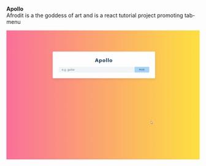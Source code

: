 <b>Apollo</b> <br>
Afrodit is a the goddess of art and is a react tutorial project promoting tab-menu

![App-Apollo](https://github.com/NisanurBulut/MythologyOfReactJs/blob/master/Trailers/Trailer_Apollo.gif)